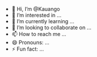 - 👋 Hi, I’m @Kauango
- 👀 I’m interested in ...
- 🌱 I’m currently learning ...
- 💞️ I’m looking to collaborate on ...
- 📫 How to reach me ...
- 😄 Pronouns: ...
- ⚡ Fun fact: ...

<!---
Kauango/Kauango is a ✨ special ✨ repository because its `README.md` (this file) appears on your GitHub profile.
You can click the Preview link to take a look at your changes.
--->
